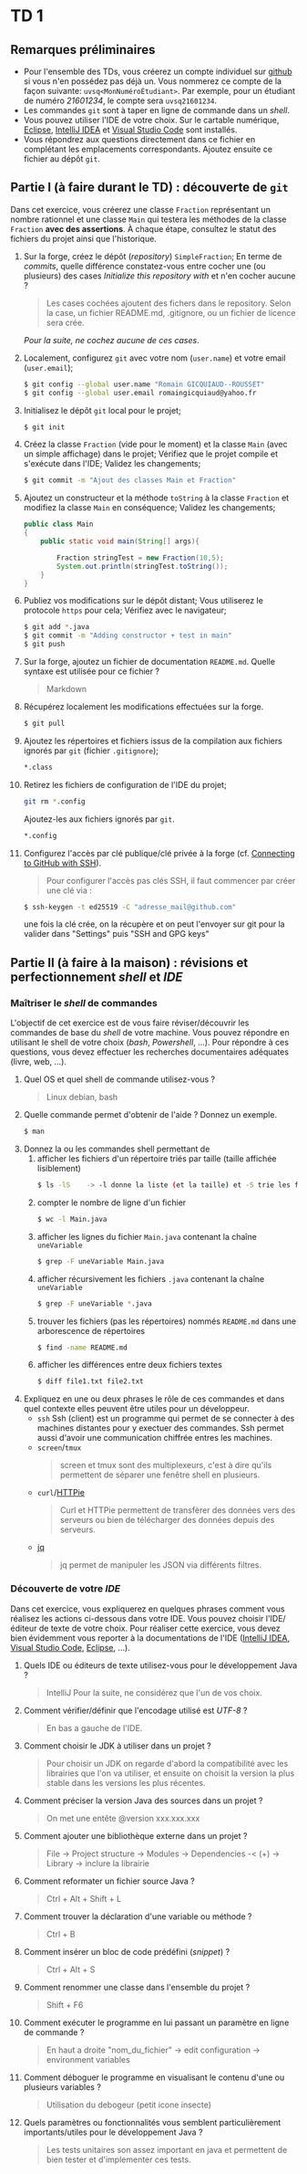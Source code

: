 # TD 1
## Remarques préliminaires
* Pour l'ensemble des TDs, vous créerez un compte individuel sur [github](https://github.com/) si vous n'en possédez pas déjà un.
Vous nommerez ce compte de la façon suivante: `uvsq<MonNuméroÉtudiant>`.
Par exemple, pour un étudiant de numéro *21601234*, le compte sera `uvsq21601234`.
* Les commandes `git` sont à taper en ligne de commande dans un *shell*.
* Vous pouvez utiliser l'IDE de votre choix.
Sur le cartable numérique, [Eclipse](www.eclipse.org), [IntelliJ IDEA](http://www.jetbrains.com/idea/) et [Visual Studio Code](https://code.visualstudio.com/) sont installés.
* Vous répondrez aux questions directement dans ce fichier en complétant les emplacements correspondants.
Ajoutez ensuite ce fichier au dépôt `git`.

## Partie I (à faire durant le TD) : découverte de `git`
Dans cet exercice, vous créerez une classe `Fraction` représentant un nombre rationnel et une classe `Main` qui testera les méthodes de la classe `Fraction` **avec des assertions**.
À chaque étape, consultez le statut des fichiers du projet ainsi que l'historique.

1. Sur la forge, créez le dépôt (_repository_) `SimpleFraction`;
En terme de *commits*, quelle différence constatez-vous entre cocher une (ou plusieurs) des cases *Initialize this repository with* et n'en cocher aucune ?
    > Les cases cochées ajoutent des fichers dans le repository. Selon la case, un fichier README.md, .gitignore, ou un fichier de licence sera crée.

    *Pour la suite, ne cochez aucune de ces cases*.
1. Localement, configurez `git` avec votre nom (`user.name`) et votre email (`user.email`);
    ```bash
    $ git config --global user.name "Romain GICQUIAUD--ROUSSET"
    $ git config --global user.email romaingicquiaud@yahoo.fr
    ```
1. Initialisez le dépôt `git` local pour le projet;
    ```bash
    $ git init
    ```
1. Créez la classe `Fraction` (vide pour le moment) et la classe `Main` (avec un simple affichage) dans le projet;
Vérifiez que le projet compile et s'exécute dans l'IDE;
Validez les changements;
    ```bash
    $ git commit -m "Ajout des classes Main et Fraction"
    ```
1. Ajoutez un constructeur et la méthode `toString` à la classe `Fraction` et modifiez la classe `Main` en conséquence;
Validez les changements;
    ```Java
    public class Main
	{
		public static void main(String[] args){

			Fraction stringTest = new Fraction(10,5);
			System.out.println(stringTest.toString());
		}
	}
    ```
1. Publiez vos modifications sur le dépôt distant;
Vous utiliserez le protocole `https` pour cela;
Vérifiez avec le navigateur;
    ```bash
    $ git add *.java
	$ git commit -m "Adding constructor + test in main"
	$ git push
    ```
1. Sur la forge, ajoutez un fichier de documentation `README.md`.
Quelle syntaxe est utilisée pour ce fichier ?
    > Markdown
1. Récupérez localement les modifications effectuées sur la forge.
    ```bash
    $ git pull
    ```
1. Ajoutez les répertoires et fichiers issus de la compilation aux fichiers ignorés par `git` (fichier `.gitignore`);
    ```bash
    *.class
    ```
1. Retirez les fichiers de configuration de l'IDE du projet;
    ```bash
    git rm *.config
    ```
    Ajoutez-les aux fichiers ignorés par `git`.
    ```bash
    *.config
    ```
1. Configurez l'accès par clé publique/clé privée à la forge (cf. [Connecting to GitHub with SSH](https://docs.github.com/en/authentication/connecting-to-github-with-ssh)).
    > Pour configurer l'accès pas clés SSH, il faut commencer par créer une clé via :
    ```bash
    $ ssh-keygen -t ed25519 -C "adresse_mail@github.com"
    ```
    une fois la clé crée, on la récupère et on peut l'envoyer sur git pour la valider dans "Settings" puis "SSH and GPG keys"

## Partie II (à faire à la maison) : révisions et perfectionnement *shell* et *IDE*
### Maîtriser le *shell* de commandes
L'objectif de cet exercice est de vous faire réviser/découvrir les commandes de base du *shell* de votre machine.
Vous pouvez répondre en utilisant le shell de votre choix (*bash*, *Powershell*, …).
Pour répondre à ces questions, vous devez effectuer les recherches documentaires adéquates (livre, web, …).

1. Quel OS et quel shell de commande utilisez-vous ?
    > Linux debian, bash
1. Quelle commande permet d'obtenir de l'aide ?
Donnez un exemple.
    ```bash
    $ man
    ```
1. Donnez la ou les commandes shell permettant de
    1. afficher les fichiers d'un répertoire triés par taille (taille affichée lisiblement)
        ```bash
        $ ls -lS    -> -l donne la liste (et la taille) et -S trie les fichiers par taille (+ gros en haut)
        ```
    1. compter le nombre de ligne d'un fichier
        ```bash
        $ wc -l Main.java
        ```
    1. afficher les lignes du fichier `Main.java` contenant la chaîne `uneVariable`
        ```bash
        $ grep -F uneVariable Main.java
        ```
    1. afficher récursivement les fichiers `.java` contenant la chaîne `uneVariable`
        ```bash
        $ grep -F uneVariable *.java
        ```
    1. trouver les fichiers (pas les répertoires) nommés `README.md` dans une arborescence de répertoires
        ```bash
		$ find -name README.md
        ```
    1. afficher les différences entre deux fichiers textes
        ```bash
        $ diff file1.txt file2.txt
        ```
1. Expliquez en une ou deux phrases le rôle de ces commandes et dans quel contexte elles peuvent être utiles pour un développeur.
    * `ssh`
        Ssh (client) est un programme qui permet de se connecter à des machines distantes pour y exectuer des commandes.
        Ssh permet aussi d'avoir une communication chiffrée entres les machines. 
    * `screen`/`tmux`
        > screen et tmux sont des multiplexeurs, c'est à dire qu'ils permettent de séparer une fenêtre shell en plusieurs.
    * `curl`/[HTTPie](https://httpie.org/)
        > Curl et HTTPie permettent de transfèrer des données vers des serveurs ou bien de télécharger des données depuis des serveurs.
    * [jq](https://stedolan.github.io/jq/)
        > jq permet de manipuler les JSON via différents filtres.

### Découverte de votre *IDE*
Dans cet exercice, vous expliquerez en quelques phrases comment vous réalisez les actions ci-dessous dans votre IDE.
Vous pouvez choisir l'IDE/éditeur de texte de votre choix.
Pour réaliser cette exercice, vous devez bien évidemment vous reporter à la documentations de l'IDE ([IntelliJ IDEA](https://www.jetbrains.com/help/idea/discover-intellij-idea.html#developer-tools), [Visual Studio Code](https://code.visualstudio.com/docs), [Eclipse](https://help.eclipse.org/2020-09/index.jsp), …).

1. Quels IDE ou éditeurs de texte utilisez-vous pour le développement Java ?
    > IntelliJ
    Pour la suite, ne considérez que l'un de vos choix.
1. Comment vérifier/définir que l'encodage utilisé est *UTF-8* ?
    > En bas a gauche de l'IDE.
1. Comment choisir le JDK à utiliser dans un projet ?
    > Pour choisir un JDK on regarde d'abord la compatibilité avec les librairies que l'on va utiliser, et ensuite on choisit la version la plus stable dans les versions les plus récentes.
1. Comment préciser la version Java des sources dans un projet ?
    > On met une entête @version xxx.xxx.xxx
1. Comment ajouter une bibliothèque externe dans un projet ?
    > File -> Project structure -> Modules -> Dependencies -< (+) -> Library -> inclure la librairie
1. Comment reformater un fichier source Java ?
    > Ctrl + Alt + Shift + L
1. Comment trouver la déclaration d'une variable ou méthode ?
    > Ctrl + B
1. Comment insérer un bloc de code prédéfini (*snippet*) ?
    > Ctrl + Alt + S
1. Comment renommer une classe dans l'ensemble du projet ?
    > Shift + F6
1. Comment exécuter le programme en lui passant un paramètre en ligne de commande ?
    > En haut a droite "nom_du_fichier" -> edit configuration -> environment variables
1. Comment déboguer le programme en visualisant le contenu d'une ou plusieurs variables ?
    > Utilisation du debogeur (petit icone insecte)
1. Quels paramètres ou fonctionnalités vous semblent particulièrement importants/utiles pour le développement Java ?
    > Les tests unitaires son assez important en java et permettent de bien tester et d'implementer ces tests.
